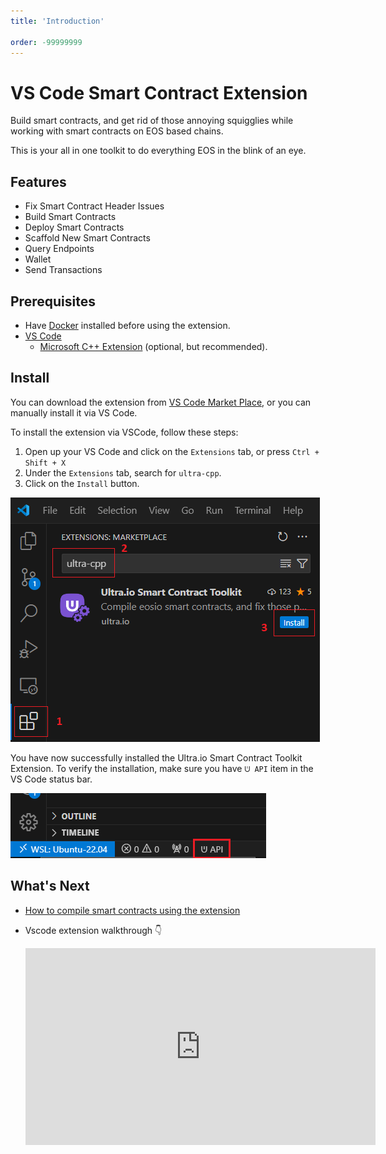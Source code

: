 ```yaml
---
title: 'Introduction'

order: -99999999
---
```


# VS Code Smart Contract Extension

Build smart contracts, and get rid of those annoying squigglies while working with smart contracts on EOS based chains.

This is your all in one toolkit to do everything EOS in the blink of an eye.

## Features

-   Fix Smart Contract Header Issues
-   Build Smart Contracts
-   Deploy Smart Contracts
-   Scaffold New Smart Contracts
-   Query Endpoints
-   Wallet
-   Send Transactions

## Prerequisites

-   Have [Docker](https://docs.docker.com/engine/install/) installed before using the extension.
-   [VS Code](https://code.visualstudio.com/)
    -   [Microsoft C++ Extension](https://marketplace.visualstudio.com/items?itemName=ms-vscode.cpptools) (optional, but recommended).

## Install

You can download the extension from [VS Code Market Place](https://marketplace.visualstudio.com/items?itemName=ultraio.ultra-cpp), or you can manually install it via VS Code.

To install the extension via VSCode, follow these steps:

1. Open up your VS Code and click on the `Extensions` tab, or press `Ctrl + Shift + X`
2. Under the `Extensions` tab, search for `ultra-cpp`.
3. Click on the `Install` button.

![](./images/install-vscode-ext.png)

You have now successfully installed the Ultra.io Smart Contract Toolkit Extension. To verify the installation, make sure you have `ᕫ API` item in the VS Code status bar.

![](./images/vscode-ext-installed.png)

## What's Next

-   [How to compile smart contracts using the extension](../../tutorials/smart-contracts/compile.md)

-   Vscode extension walkthrough 👇
    <iframe width="560" height="315" src="https://www.youtube.com/embed/XhCPDQ2ugtw?si=srK0jAAeCHdndofZ" title="YouTube video player" frameborder="0" allow="accelerometer; autoplay; clipboard-write; encrypted-media; gyroscope; picture-in-picture; web-share" referrerpolicy="strict-origin-when-cross-origin" allowfullscreen></iframe>
